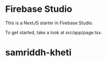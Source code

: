 # Firebase Studio

This is a NextJS starter in Firebase Studio.

To get started, take a look at src/app/page.tsx.

# samriddh-kheti
